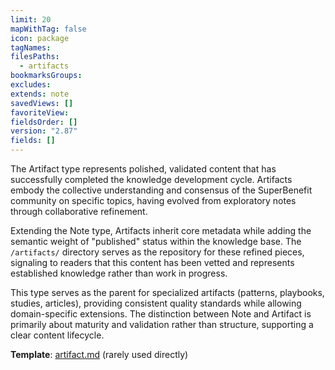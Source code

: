 ```yaml
---
limit: 20
mapWithTag: false
icon: package
tagNames: 
filesPaths:
  - artifacts
bookmarksGroups: 
excludes: 
extends: note
savedViews: []
favoriteView: 
fieldsOrder: []
version: "2.87"
fields: []
---
```

The Artifact type represents polished, validated content that has successfully completed the knowledge development cycle. Artifacts embody the collective understanding and consensus of the SuperBenefit community on specific topics, having evolved from exploratory notes through collaborative refinement.

Extending the Note type, Artifacts inherit core metadata while adding the semantic weight of "published" status within the knowledge base. The `/artifacts/` directory serves as the repository for these refined pieces, signaling to readers that this content has been vetted and represents established knowledge rather than work in progress.

This type serves as the parent for specialized artifacts (patterns, playbooks, studies, articles), providing consistent quality standards while allowing domain-specific extensions. The distinction between Note and Artifact is primarily about maturity and validation rather than structure, supporting a clear content lifecycle.

**Template**: [artifact.md](/tools/templates/artifact.md) (rarely used directly)